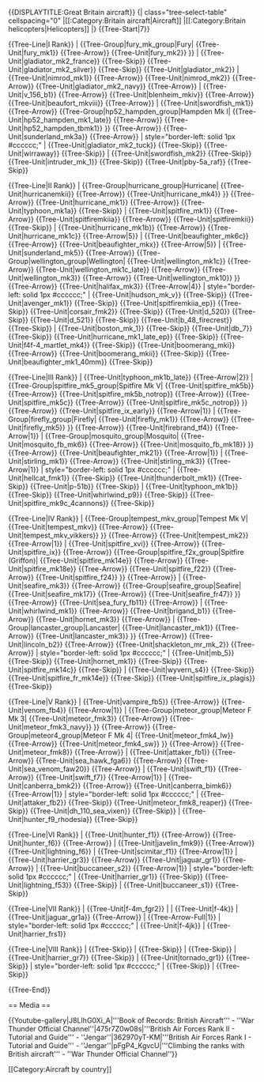 {{DISPLAYTITLE:Great Britain aircraft}}
{| class="tree-select-table" cellspacing="0"
|[[:Category:Britain aircraft|Aircraft]]
|[[:Category:Britain helicopters|Helicopters]]
|}
{{Tree-Start|7}}

{{Tree-Line|I Rank}}
|
{{Tree-Group|fury_mk_group|Fury|
  {{Tree-Unit|fury_mk1}}
{{Tree-Arrow}}
{{Tree-Unit|fury_mk2}}
}}
|
{{Tree-Unit|gladiator_mk2_france}}
{{Tree-Skip}}
{{Tree-Unit|gladiator_mk2_silver}}
{{Tree-Skip}}
{{Tree-Unit|gladiator_mk2}}
|
{{Tree-Unit|nimrod_mk1}}
{{Tree-Arrow}}
{{Tree-Unit|nimrod_mk2}}
{{Tree-Arrow}}
{{Tree-Unit|gladiator_mk2_navy}}
{{Tree-Arrow}}
|
{{Tree-Unit|v_156_b1}}
{{Tree-Arrow}}
{{Tree-Unit|blenheim_mkiv}}
{{Tree-Arrow}}
{{Tree-Unit|beaufort_mkviii}}
{{Tree-Arrow}}
|
{{Tree-Unit|swordfish_mk1}}
{{Tree-Arrow}}
{{Tree-Group|hp52_hampden_group|Hampden Mk I|
  {{Tree-Unit|hp52_hampden_mk1_late}}
{{Tree-Arrow}}
{{Tree-Unit|hp52_hampden_tbmk1}}
}}
{{Tree-Arrow}}
{{Tree-Unit|sunderland_mk3a}}
{{Tree-Arrow}}
| style="border-left: solid 1px #cccccc;" |
{{Tree-Unit|gladiator_mk2_tuck}}
{{Tree-Skip}}
{{Tree-Unit|wirraway}}
{{Tree-Skip}}
|
{{Tree-Unit|swordfish_mk2}}
{{Tree-Skip}}
{{Tree-Unit|intruder_mk_1}}
{{Tree-Skip}}
{{Tree-Unit|pby-5a_raf}}
{{Tree-Skip}}

{{Tree-Line|II Rank}}
|
{{Tree-Group|hurricane_group|Hurricane|
  {{Tree-Unit|hurricanemkii}}
{{Tree-Arrow}}
{{Tree-Unit|hurricane_mk4}}
}}
{{Tree-Arrow}}
{{Tree-Unit|hurricane_mk1}}
{{Tree-Arrow}}
{{Tree-Unit|typhoon_mk1a}}
{{Tree-Skip}}
|
{{Tree-Unit|spitfire_mk1}}
{{Tree-Arrow}}
{{Tree-Unit|spitfiremkiia}}
{{Tree-Arrow}}
{{Tree-Unit|spitfiremkii}}
{{Tree-Skip}}
|
{{Tree-Unit|hurricane_mk1b}}
{{Tree-Arrow}}
{{Tree-Unit|hurricane_mk1c}}
{{Tree-Arrow|5}}
|
{{Tree-Unit|beaufighter_mk6c}}
{{Tree-Arrow}}
{{Tree-Unit|beaufighter_mkx}}
{{Tree-Arrow|5}}
|
{{Tree-Unit|sunderland_mk5}}
{{Tree-Arrow}}
{{Tree-Group|wellington_group|Wellington|
  {{Tree-Unit|wellington_mk1c}}
{{Tree-Arrow}}
{{Tree-Unit|wellington_mk1c_late}}
{{Tree-Arrow}}
{{Tree-Unit|wellington_mk3}}
{{Tree-Arrow}}
{{Tree-Unit|wellington_mk10}}
}}
{{Tree-Arrow}}
{{Tree-Unit|halifax_mk3}}
{{Tree-Arrow|4}}
| style="border-left: solid 1px #cccccc;" |
{{Tree-Unit|hudson_mk_v}}
{{Tree-Skip}}
{{Tree-Unit|avenger_mk1}}
{{Tree-Skip}}
{{Tree-Unit|spitfiremkiia_ep}}
{{Tree-Skip}}
{{Tree-Unit|corsair_fmk2}}
{{Tree-Skip}}
{{Tree-Unit|d_520}}
{{Tree-Skip}}
{{Tree-Unit|d_521}}
{{Tree-Skip}}
{{Tree-Unit|b_48_firecrest}}
{{Tree-Skip}}
|
{{Tree-Unit|boston_mk_1}}
{{Tree-Skip}}
{{Tree-Unit|db_7}}
{{Tree-Skip}}
{{Tree-Unit|hurricane_mk1_late_ep}}
{{Tree-Skip}}
{{Tree-Unit|f4f-4_martlet_mk4}}
{{Tree-Skip}}
{{Tree-Unit|boomerang_mki}}
{{Tree-Arrow}}
{{Tree-Unit|boomerang_mkii}}
{{Tree-Skip}}
{{Tree-Unit|beaufighter_mk1_40mm}}
{{Tree-Skip}}

{{Tree-Line|III Rank}}
|
{{Tree-Unit|typhoon_mk1b_late}}
{{Tree-Arrow|2}}
|
{{Tree-Group|spitfire_mk5_group|Spitfire Mk V|
  {{Tree-Unit|spitfire_mk5b}}
{{Tree-Arrow}}
{{Tree-Unit|spitfire_mk5b_notrop}}
{{Tree-Arrow}}
{{Tree-Unit|spitfire_mk5c}}
{{Tree-Arrow}}
{{Tree-Unit|spitfire_mk5c_notrop}}
}}
{{Tree-Arrow}}
{{Tree-Unit|spitfire_ix_early}}
{{Tree-Arrow|1}}
|
{{Tree-Group|firefly_group|Firefly|
  {{Tree-Unit|firefly_mk1}}
{{Tree-Arrow}}
{{Tree-Unit|firefly_mk5}}
}}
{{Tree-Arrow}}
{{Tree-Unit|firebrand_tf4}}
{{Tree-Arrow|1}}
|
{{Tree-Group|mosquito_group|Mosquito|
  {{Tree-Unit|mosquito_fb_mk6}}
{{Tree-Arrow}}
{{Tree-Unit|mosquito_fb_mk18}}
}}
{{Tree-Arrow}}
{{Tree-Unit|beaufighter_mk21}}
{{Tree-Arrow|1}}
|
{{Tree-Unit|stirling_mk1}}
{{Tree-Arrow}}
{{Tree-Unit|stirling_mk3}}
{{Tree-Arrow|1}}
| style="border-left: solid 1px #cccccc;" |
{{Tree-Unit|hellcat_fmk1}}
{{Tree-Skip}}
{{Tree-Unit|thunderbolt_mk1}}
{{Tree-Skip}}
{{Tree-Unit|p-51b}}
{{Tree-Skip}}
|
{{Tree-Unit|typhoon_mk1b}}
{{Tree-Skip}}
{{Tree-Unit|whirlwind_p9}}
{{Tree-Skip}}
{{Tree-Unit|spitfire_mk9c_4cannons}}
{{Tree-Skip}}

{{Tree-Line|IV Rank}}
|
{{Tree-Group|tempest_mkv_group|Tempest Mk V|
  {{Tree-Unit|tempest_mkv}}
{{Tree-Arrow}}
{{Tree-Unit|tempest_mkv_vikkers}}
}}
{{Tree-Arrow}}
{{Tree-Unit|tempest_mk2}}
{{Tree-Arrow|1}}
|
{{Tree-Unit|spitfire_xvi}}
{{Tree-Arrow}}
{{Tree-Unit|spitfire_ix}}
{{Tree-Arrow}}
{{Tree-Group|spitfire_f2x_group|Spitfire (Griffon)|
  {{Tree-Unit|spitfire_mk14e}}
{{Tree-Arrow}}
{{Tree-Unit|spitfire_mk18e}}
{{Tree-Arrow}}
{{Tree-Unit|spitfire_f22}}
{{Tree-Arrow}}
{{Tree-Unit|spitfire_f24}}
}}
{{Tree-Arrow}}
|
{{Tree-Unit|seafire_mk3}}
{{Tree-Arrow}}
{{Tree-Group|seafire_group|Seafire|
  {{Tree-Unit|seafire_mk17}}
{{Tree-Arrow}}
{{Tree-Unit|seafire_fr47}}
}}
{{Tree-Arrow}}
{{Tree-Unit|sea_fury_fb11}}
{{Tree-Arrow}}
|
{{Tree-Unit|whirlwind_mk1}}
{{Tree-Arrow}}
{{Tree-Unit|brigand_b1}}
{{Tree-Arrow}}
{{Tree-Unit|hornet_mk3}}
{{Tree-Arrow}}
|
{{Tree-Group|lancaster_group|Lancaster|
  {{Tree-Unit|lancaster_mk1}}
{{Tree-Arrow}}
{{Tree-Unit|lancaster_mk3}}
}}
{{Tree-Arrow}}
{{Tree-Unit|lincoln_b2}}
{{Tree-Arrow}}
{{Tree-Unit|shackleton_mr_mk_2}}
{{Tree-Arrow}}
| style="border-left: solid 1px #cccccc;" |
{{Tree-Unit|mb_5}}
{{Tree-Skip}}
{{Tree-Unit|hornet_mk1}}
{{Tree-Skip}}
{{Tree-Unit|spitfire_mk14c}}
{{Tree-Skip}}
|
{{Tree-Unit|wyvern_s4}}
{{Tree-Skip}}
{{Tree-Unit|spitfire_fr_mk14e}}
{{Tree-Skip}}
{{Tree-Unit|spitfire_ix_plagis}}
{{Tree-Skip}}

{{Tree-Line|V Rank}}
|
{{Tree-Unit|vampire_fb5}}
{{Tree-Arrow}}
{{Tree-Unit|venom_fb4}}
{{Tree-Arrow|1}}
|
{{Tree-Group|meteor_group|Meteor F Mk 3|
  {{Tree-Unit|meteor_fmk3}}
{{Tree-Arrow}}
{{Tree-Unit|meteor_fmk3_navy}}
}}
{{Tree-Arrow}}
{{Tree-Group|meteor4_group|Meteor F Mk 4|
  {{Tree-Unit|meteor_fmk4_lw}}
{{Tree-Arrow}}
{{Tree-Unit|meteor_fmk4_sw}}
}}
{{Tree-Arrow}}
{{Tree-Unit|meteor_fmk8}}
{{Tree-Arrow}}
|
{{Tree-Unit|attaker_fb1}}
{{Tree-Arrow}}
{{Tree-Unit|sea_hawk_fga6}}
{{Tree-Arrow}}
{{Tree-Unit|sea_venom_faw20}}
{{Tree-Arrow}}
|
{{Tree-Unit|swift_f1}}
{{Tree-Arrow}}
{{Tree-Unit|swift_f7}}
{{Tree-Arrow|1}}
|
{{Tree-Unit|canberra_bmk2}}
{{Tree-Arrow}}
{{Tree-Unit|canberra_bimk6}}
{{Tree-Arrow|1}}
| style="border-left: solid 1px #cccccc;" |
{{Tree-Unit|attaker_fb2}}
{{Tree-Skip}}
{{Tree-Unit|meteor_fmk8_reaper}}
{{Tree-Skip}}
{{Tree-Unit|dh_110_sea_vixen}}
{{Tree-Skip}}
|
{{Tree-Unit|hunter_f9_rhodesia}}
{{Tree-Skip}}

{{Tree-Line|VI Rank}}
|
{{Tree-Unit|hunter_f1}}
{{Tree-Arrow}}
{{Tree-Unit|hunter_f6}}
{{Tree-Arrow}}
|
{{Tree-Unit|javelin_fmk9}}
{{Tree-Arrow}}
{{Tree-Unit|lightning_f6}}
|
{{Tree-Unit|scimitar_f1}}
{{Tree-Arrow|1}}
|
{{Tree-Unit|harrier_gr3}}
{{Tree-Arrow}}
{{Tree-Unit|jaguar_gr1}}
{{Tree-Arrow}}
|
{{Tree-Unit|buccaneer_s2}}
{{Tree-Arrow|1}}
| style="border-left: solid 1px #cccccc;" |
{{Tree-Unit|harrier_gr1}}
{{Tree-Skip}}
{{Tree-Unit|lightning_f53}}
{{Tree-Skip}}
|
{{Tree-Unit|buccaneer_s1}}
{{Tree-Skip}}

{{Tree-Line|VII Rank}}
|
{{Tree-Unit|f-4m_fgr2}}
|
|
{{Tree-Unit|f-4k}}
|
{{Tree-Unit|jaguar_gr1a}}
{{Tree-Arrow}}
|
{{Tree-Arrow-Full|1}}
| style="border-left: solid 1px #cccccc;" |
{{Tree-Unit|f-4jk}}
|
{{Tree-Unit|harrier_frs1}}

{{Tree-Line|VIII Rank}}
|
{{Tree-Skip}}
|
{{Tree-Skip}}
|
{{Tree-Skip}}
|
{{Tree-Unit|harrier_gr7}}
{{Tree-Skip}}
|
{{Tree-Unit|tornado_gr1}}
{{Tree-Skip}}
| style="border-left: solid 1px #cccccc;" |
{{Tree-Skip}}
|
{{Tree-Skip}}

{{Tree-End}}

== Media ==

<!-- ''Excellent additions to the article would be video guides, screenshots from the game, and photos.'' -->

{{Youtube-gallery|J8LIhG0Xi_A|'''Book of Records: British Aircraft''' - ''War Thunder Official Channel''|475r7Z0w08s|'''British Air Forces Rank II - Tutorial and Guide''' - ''Jengar''|362970yT-KM|'''British Air Forces Rank I - Tutorial and Guide''' - ''Jengar''|pFgP4_KgvcU|'''Climbing the ranks with British aircraft'''  - ''War Thunder Official Channel''}}

[[Category:Aircraft by country]]
